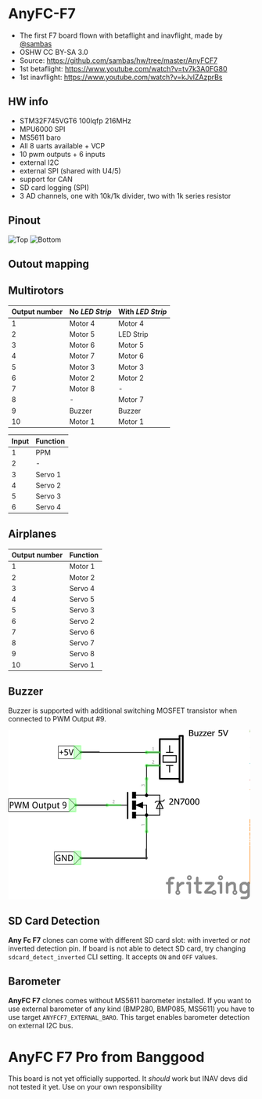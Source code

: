 # AnyFC-F7

* The first F7 board flown with betaflight and inavflight, made by [@sambas](https://github.com/sambas)
* OSHW CC BY-SA 3.0
* Source: https://github.com/sambas/hw/tree/master/AnyFCF7
* 1st betaflight: https://www.youtube.com/watch?v=tv7k3A0FG80
* 1st inavflight: https://www.youtube.com/watch?v=kJvlZAzprBs

## HW info

* STM32F745VGT6 100lqfp 216MHz
* MPU6000 SPI
* MS5611 baro
* All 8 uarts available + VCP
* 10 pwm outputs + 6 inputs
* external I2C
* external SPI (shared with U4/5)
* support for CAN
* SD card logging (SPI)
* 3 AD channels, one with 10k/1k divider, two with 1k series resistor

## Pinout

![Top](https://quadmeup.com/wp-content/uploads/2017/05/AnyFC-F7-Top-Side-Pinout.jpg)
![Bottom](https://quadmeup.com/wp-content/uploads/2017/05/AnyFC-F7-Bottom-Side-Pinout.jpg)

## Outout mapping

Multirotors
-----------

| Output number | No *LED Strip* | With *LED Strip* |
|---------------|----------------|------------------|
| 1             | Motor 4        | Motor 4          |
| 2             | Motor 5        | LED Strip        |
| 3             | Motor 6        | Motor 5          |
| 4             | Motor 7        | Motor 6          |
| 5             | Motor 3        | Motor 3          |
| 6             | Motor 2        | Motor 2          |
| 7             | Motor 8        | -                |
| 8             | -              | Motor 7          |
| 9             | Buzzer         | Buzzer           |
| 10            | Motor 1        | Motor 1          |

| Input | Function |
|-------|----------|
| 1     | PPM      |
| 2     | -        |
| 3     | Servo 1  |
| 4     | Servo 2  |
| 5     | Servo 3  |
| 6     | Servo 4  |

Airplanes
---------

| Output number | Function |
|---------------|----------|
| 1             | Motor 1  |
| 2             | Motor 2  |
| 3             | Servo 4  |
| 4             | Servo 5  |
| 5             | Servo 3  |
| 6             | Servo 2  |
| 7             | Servo 6  |
| 8             | Servo 7  |
| 9             | Servo 8  |
| 10            | Servo 1  |

## Buzzer

Buzzer is supported with additional switching MOSFET transistor when connected to PWM Output #9. 

![Buzzer](../assets/images/anyfcf7_buzzer_pwm9.png)

## SD Card Detection

**Any Fc F7** clones can come with different SD card slot: with inverted or _not_ inverted detection pin. If board is not able to detect SD card, try changing `sdcard_detect_inverted` CLI setting. It accepts `ON` and `OFF` values. 

## Barometer

**AnyFC F7** clones comes without MS5611 barometer installed. If you want to use external barometer of any kind (BMP280, BMP085, MS5611) you have to use target `ANYFCF7_EXTERNAL_BARO`. This target enables barometer detection on external I2C bus.

# AnyFC F7 Pro from Banggood

This board is not yet officially supported. It _should_ work but INAV devs did not tested it yet. Use on your own responsibility
